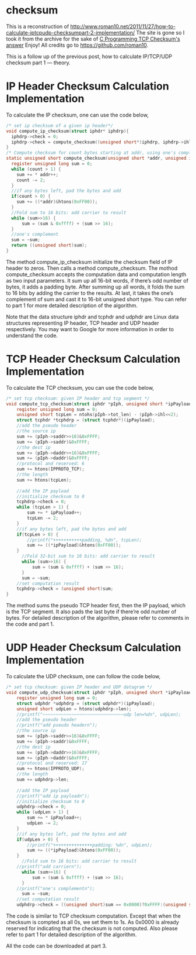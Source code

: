 # checksum


This is a reconstruction of http://www.roman10.net/2011/11/27/how-to-calculate-iptcpudp-checksumpart-2-implementation/
The site is gone so I took it from the archive for the sake of [C Programming TCP Checksum's answer](https://stackoverflow.com/a/51269953/1346426)
Enjoy! All credits go to https://github.com/roman10.

This is a follow up of the previous post, how to calculate IP/TCP/UDP checksum part 1 — theory.

# IP Header Checksum Calculation Implementation
To calculate the IP checksum, one can use the code below,

```c
/* set ip checksum of a given ip header*/
void compute_ip_checksum(struct iphdr* iphdrp){
  iphdrp->check = 0;
  iphdrp->check = compute_checksum((unsigned short*)iphdrp, iphdrp->ihl<<2);
}
/* Compute checksum for count bytes starting at addr, using one's complement of one's complement sum*/
static unsigned short compute_checksum(unsigned short *addr, unsigned int count) {
  register unsigned long sum = 0;
  while (count > 1) {
    sum += * addr++;
    count -= 2;
  }
  //if any bytes left, pad the bytes and add
  if(count > 0) {
    sum += ((*addr)&htons(0xFF00));
  }
  //Fold sum to 16 bits: add carrier to result
  while (sum>>16) {
      sum = (sum & 0xffff) + (sum >> 16);
  }
  //one's complement
  sum = ~sum;
  return ((unsigned short)sum);
}
```

The method compute_ip_checksum initialize the checksum field of IP header to zeros. Then calls a method compute_checksum. The mothod compute_checksum accepts the computation data and computation length as two input parameters. It sum up all 16-bit words, if there’s odd number of bytes, it adds a padding byte. After summing up all words, it folds the sum to 16 bits by adding the carrier to the results. At last, it takes the one’s complement of sum and cast it to 16-bit unsigned short type. You can refer to part 1 for more detailed description of the algorithm.

Note that the data structure iphdr and tcphdr and udphdr are Linux data structures representing IP header, TCP header and UDP header respectively. You may want to Google for more information in order to understand the code.

# TCP Header Checksum Calculation Implementation
To calculate the TCP checksum, you can use the code below,

```c
/* set tcp checksum: given IP header and tcp segment */
void compute_tcp_checksum(struct iphdr *pIph, unsigned short *ipPayload) {
    register unsigned long sum = 0;
    unsigned short tcpLen = ntohs(pIph->tot_len) - (pIph->ihl<<2);
    struct tcphdr *tcphdrp = (struct tcphdr*)(ipPayload);
    //add the pseudo header 
    //the source ip
    sum += (pIph->saddr>>16)&0xFFFF;
    sum += (pIph->saddr)&0xFFFF;
    //the dest ip
    sum += (pIph->daddr>>16)&0xFFFF;
    sum += (pIph->daddr)&0xFFFF;
    //protocol and reserved: 6
    sum += htons(IPPROTO_TCP);
    //the length
    sum += htons(tcpLen);
 
    //add the IP payload
    //initialize checksum to 0
    tcphdrp->check = 0;
    while (tcpLen > 1) {
        sum += * ipPayload++;
        tcpLen -= 2;
    }
    //if any bytes left, pad the bytes and add
    if(tcpLen > 0) {
        //printf("+++++++++++padding, %dn", tcpLen);
        sum += ((*ipPayload)&htons(0xFF00));
    }
      //Fold 32-bit sum to 16 bits: add carrier to result
      while (sum>>16) {
          sum = (sum & 0xffff) + (sum >> 16);
      }
      sum = ~sum;
    //set computation result
    tcphdrp->check = (unsigned short)sum;
}
```

The method sums the pseudo TCP header first, then the IP payload, which is the TCP segment. It also pads the last byte if there’re odd number of bytes. For detailed description of the algorithm, please refer to comments in the code and part 1.

# UDP Header Checksum Calculation Implementation
To calculate the UDP checksum, one can follow the code below,

```c
/* set tcp checksum: given IP header and UDP datagram */
void compute_udp_checksum(struct iphdr *pIph, unsigned short *ipPayload) {
    register unsigned long sum = 0;
    struct udphdr *udphdrp = (struct udphdr*)(ipPayload);
    unsigned short udpLen = htons(udphdrp->len);
    //printf("~~~~~~~~~~~~~~~~~~~~~~~~~~~~~~~udp len=%dn", udpLen);
    //add the pseudo header 
    //printf("add pseudo headern");
    //the source ip
    sum += (pIph->saddr>>16)&0xFFFF;
    sum += (pIph->saddr)&0xFFFF;
    //the dest ip
    sum += (pIph->daddr>>16)&0xFFFF;
    sum += (pIph->daddr)&0xFFFF;
    //protocol and reserved: 17
    sum += htons(IPPROTO_UDP);
    //the length
    sum += udphdrp->len;
 
    //add the IP payload
    //printf("add ip payloadn");
    //initialize checksum to 0
    udphdrp->check = 0;
    while (udpLen > 1) {
        sum += * ipPayload++;
        udpLen -= 2;
    }
    //if any bytes left, pad the bytes and add
    if(udpLen > 0) {
        //printf("+++++++++++++++padding: %dn", udpLen);
        sum += ((*ipPayload)&htons(0xFF00));
    }
      //Fold sum to 16 bits: add carrier to result
    //printf("add carriern");
      while (sum>>16) {
          sum = (sum & 0xffff) + (sum >> 16);
      }
    //printf("one's complementn");
      sum = ~sum;
    //set computation result
    udphdrp->check = ((unsigned short)sum == 0x0000)?0xFFFF:(unsigned short)sum;
```

The code is similar to TCP checksum computation. Except that when the checksum is compted as all 0s, we set them to 1s. As 0x0000 is already reserved for indicating that the checksum is not computed. Also please refer to part 1 for detailed description of the algorithm.

All the code can be downloaded at part 3.
